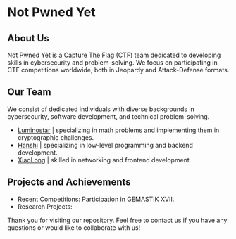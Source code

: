 # Not Pwned Yet

<!--

**Here are some ideas to get you started:**

🙋‍♀️ A short introduction - what is your organization all about?
🌈 Contribution guidelines - how can the community get involved?
👩‍💻 Useful resources - where can the community find your docs? Is there anything else the community should know?
🍿 Fun facts - what does your team eat for breakfast?
🧙 Remember, you can do mighty things with the power of [Markdown](https://docs.github.com/github/writing-on-github/getting-started-with-writing-and-formatting-on-github/basic-writing-and-formatting-syntax) 
-->

## About Us
Not Pwned Yet is a Capture The Flag (CTF) team dedicated to developing skills in cybersecurity and problem-solving. We focus on participating in CTF competitions worldwide, both in Jeopardy and Attack-Defense formats.

## Our Team
We consist of dedicated individuals with diverse backgrounds in cybersecurity, software development, and technical problem-solving.

- [Luminostar](https://github.com/luminostar) | specializing in math problems and implementing them in cryptographic challenges.
- [Hanshi](https://github.com/rvyhvn) | specializing in low-level programming and backend development.
- [XiaoLong](https://github.com/Fadil-Tao) | skilled in networking and frontend development.

## Projects and Achievements

- Recent Competitions: Participation in GEMASTIK XVII.
- Research Projects: -

Thank you for visiting our repository. Feel free to contact us if you have any questions or would like to collaborate with us!
